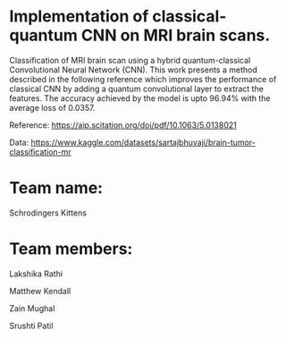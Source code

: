 # Implementation of classical-quantum CNN on MRI brain scans. 
Classification of MRI brain scan using a hybrid quantum-classical Convolutional Neural Network (CNN). This work presents a method described in the following reference which improves the performance of classical CNN by adding a quantum convolutional layer to extract the features. The accuracy achieved by the model is upto 96.94% with the average loss of 0.0357. 

Reference: https://aip.scitation.org/doi/pdf/10.1063/5.0138021

Data: https://www.kaggle.com/datasets/sartajbhuvaji/brain-tumor-classification-mr

# Team name: 
Schrodingers Kittens 

# Team members: 
Lakshika Rathi

Matthew Kendall 

Zain Mughal 

Srushti Patil 
